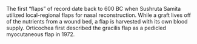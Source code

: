 The first “flaps” of record date back to 600 BC when Sushruta Samita utilized local-regional flaps for nasal reconstruction. While a graft lives off of the nutrients from a wound bed, a flap is harvested with its own blood supply. Orticochea first described the gracilis flap as a pedicled myocutaneous flap in 1972.